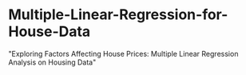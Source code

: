 # Multiple-Linear-Regression-for-House-Data
"Exploring Factors Affecting House Prices: Multiple Linear Regression Analysis on Housing Data"
